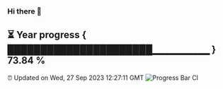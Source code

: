 ### Hi there 👋
⏳ Year progress { ██████████████████████▁▁▁▁▁▁▁▁ } 73.84 %
---
⏰ Updated on Wed, 27 Sep 2023 12:27:11 GMT
![Progress Bar CI](https://github.com/liununu/liununu/workflows/Progress%20Bar%20CI/badge.svg)
